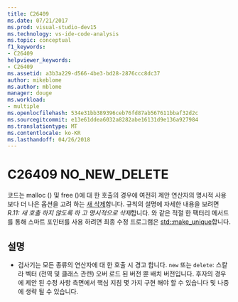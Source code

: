 ```yaml
---
title: C26409
ms.date: 07/21/2017
ms.prod: visual-studio-dev15
ms.technology: vs-ide-code-analysis
ms.topic: conceptual
f1_keywords:
- C26409
helpviewer_keywords:
- C26409
ms.assetid: a3b3a229-d566-4be3-bd28-2876ccc8dc37
author: mikeblome
ms.author: mblome
manager: douge
ms.workload:
- multiple
ms.openlocfilehash: 534e31bb389396ceb76fd87ab567611bbaf32d2c
ms.sourcegitcommit: e13e61ddea6032a8282abe16131d9e136a927984
ms.translationtype: MT
ms.contentlocale: ko-KR
ms.lasthandoff: 04/26/2018
---
```

# <a name="c26409-nonewdelete"></a>C26409 NO_NEW_DELETE
  코드는 malloc () 및 free ()에 대 한 호출의 경우에 여전히 제안 연산자의 명시적 사용 보다 더 나은 옵션을 고려 하는 [새 삭제](/cpp/cpp/new-and-delete-operators)합니다. 규칙의 설명에 자세한 내용을 보려면 *R.11: 새 호출 하지 않도록 하 고 명시적으로 삭제*합니다. 와 같은 적절 한 팩터리 메서드를 통해 스마트 포인터를 사용 하려면 최종 수정 프로그램은 [std::make_unique](/cpp/standard-library/memory-functions#make_unique)합니다.

## <a name="remarks"></a>설명
- 검사기는 모든 종류의 연산자에 대 한 호출 시 경고 합니다. `new` 또는 `delete`: 스칼라 벡터 (전역 및 클래스 관련) 오버 로드 된 버전 뿐 배치 버전입니다. 후자의 경우에 제안 된 수정 사항 측면에서 핵심 지침 몇 가지 구현 해야 할 수 있습니다 및 나중에 생략 될 수 있습니다.
